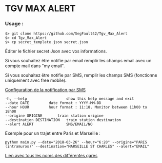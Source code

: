 # TGV MAX ALERT

### Usage :
```
$> git clone https://github.com/SegFault42/Tgv_Max_Alert
$> cd Tgv_Max_Alert
$> cp secret_template.json secret.json
```
Éditer le fichier secret Json avec vos informations. 

Si vous souhaitez être notifie par email remplir les champs email avec un compte mail dans "my email".

Si vous souhaitez être notifie par SMS, remplir les champs SMS (fonctionne uniquement avec free mobile).  

[Configuration de la notification par SMS](https://www.freenews.fr/freenews-edition-nationale-299/free-mobile-170/nouvelle-option-notifications-par-sms-chez-free-mobile-14817)

```
-h, --help            		show this help message and exit
--date DATE			date format : YYYY-MM-DD
--hour HOUR			hour format : 11:18. Monitor between 11h00 to 18h00
--origine ORIGINE		train station origine
--destination DESTINATION	train station destination
--alert ALERT         		SMS/EMAIL/NO

```

Exemple pour un trajet entre Paris et Marseille :

```
python main.py --date="2018-03-26" --hour="6:20" --origine="PARIS (intramuros)" --destination="MARSEILLE ST CHARLES" --alert="EMAIL"
```

[Lien avec tous les noms des différentes gares](https://ressources.data.sncf.com/explore/dataset/tgvmax/?sort=date)
